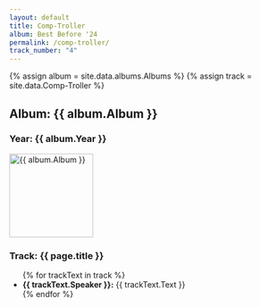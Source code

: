 ```yaml
---
layout: default
title: Comp-Troller
album: Best Before '24
permalink: /comp-troller/
track_number: "4"
---
```


{% assign album = site.data.albums.Albums %}
{% assign track = site.data.Comp-Troller %}

<h2>Album: {{ album.Album }}</h2>
<h3>Year: {{ album.Year }}</h3>
<p><img src="/assets/png/{{ album.Album_Picture }}" alt="{{ album.Album }}" width="150" height="150"></p>

<h3>Track: {{ page.title }}</h3>
<ul>
  {% for trackText in track %}
    <li>
      <strong>{{ trackText.Speaker }}:</strong> {{ trackText.Text }}
      <br>
    </li>
  {% endfor %}
</ul>
